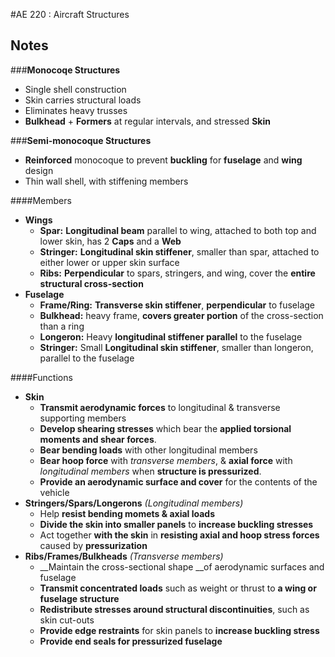 #AE 220 : Aircraft Structures

## Notes

###__Monocoqe Structures__

* Single shell construction
* Skin carries structural loads
* Eliminates heavy trusses
* __Bulkhead__ + __Formers__ at regular intervals, and stressed __Skin__

###__Semi-monocoque Structures__

* __Reinforced__ monocoque to prevent __buckling__ for __fuselage__ and __wing__ design
* Thin wall shell, with stiffening members

####Members

* __Wings__
    * __Spar:__ __Longitudinal beam__ parallel to wing, attached to both top and lower skin, has 2 __Caps__ and a __Web__
    * __Stringer:__ __Longitudinal skin stiffener__, smaller than spar, attached to either lower or upper skin surface
    * __Ribs:__ __Perpendicular__ to spars, stringers, and wing, cover the __entire structural cross-section__
* __Fuselage__
    * __Frame/Ring:__ __Transverse skin stiffener__, __perpendicular__ to fuselage
    * __Bulkhead:__ heavy frame, __covers greater portion__ of the cross-section than a ring
    * __Longeron:__ Heavy __longitudinal stiffener parallel__ to the fuselage
    * __Stringer:__ Small __Longitudinal skin stiffener__, smaller than longeron, parallel to the fuselage

####Functions

* __Skin__
    * __Transmit aerodynamic forces__ to longitudinal & transverse supporting members
    * __Develop shearing stresses__ which bear the __applied torsional moments and shear forces__.
    * __Bear bending loads__ with other longitudinal members 
    * __Bear hoop force__ with _transverse members_, & __axial force__ with _longitudinal members_ when __structure is pressurized__.
    * __Provide an aerodynamic surface and cover__ for the contents of the
vehicle
* __Stringers/Spars/Longerons__ _(Longitudinal members)_
    * Help __resist bending momets & axial loads__
    * __Divide the skin into smaller panels__ to __increase buckling stresses__
    * Act together __with the skin__ in __resisting axial and hoop stress forces__ caused by __pressurization__
* __Ribs/Frames/Bulkheads__ _(Transverse members)_
    * __Maintain the cross-sectional shape __of aerodynamic surfaces and fuselage
    * __Transmit concentrated loads__ such as weight or thrust to __a wing or fuselage structure__
    * __Redistribute stresses around structural discontinuities__, such as skin cut-outs
    * __Provide edge restraints__ for skin panels to __increase buckling stress__
    * __Provide end seals for pressurized fuselage__

